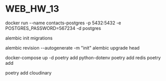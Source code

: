 # WEB_HW_13
docker run --name contacts-postgres -p 5432:5432 -e POSTGRES_PASSWORD=567234 -d postgres

alembic init migrations

alembic revision --autogenerate -m "init"
alembic upgrade head

docker-compose up -d
poetry add python-dotenv
poetry add redis
poetry add

poetry add cloudinary

